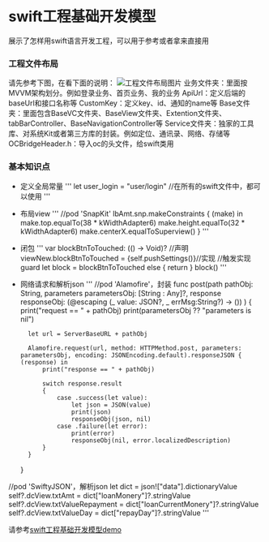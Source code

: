 # swift工程基础开发模型

展示了怎样用swift语言开发工程，可以用于参考或者拿来直接用
 
### 工程文件布局
请先参考下图，在看下面的说明：
![工程文件布局图片](./工程文件布局图片.jpg)
业务文件夹：里面按MVVM架构划分。例如登录业务、首页业务、我的业务
ApiUrl：定义后端的baseUrl和接口名称等
CustomKey：定义key、id、通知的name等
Base文件夹：里面包含BaseVC文件夹、BaseView文件夹、Extention文件夹、tabBarController、BaseNavigationController等
Service文件夹：独家的工具库、对系统Kit或者第三方库的封装。例如定位、通讯录、网络、存储等
OCBridgeHeader.h：导入oc的头文件，给swift类用

### 基本知识点
- 定义全局常量
'''
let user_login = "user/login"  //在所有的swift文件中，都可以使用
'''

- 布局view
'''
//pod 'SnapKit'
lbAmt.snp.makeConstraints { (make) in
    make.top.equalTo(38  * kWidthAdapter6)
    make.height.equalTo(32 * kWidthAdapter6)
    make.centerX.equalToSuperview()
}
'''

- 闭包
'''
var blockBtnToTouched: (() -> Void)?  //声明
viewNew.blockBtnToTouched = {self.pushSettings()}//实现
//触发实现
guard let block = blockBtnToTouched else {
	return
}
block()
'''

- 网络请求和解析json
'''
//pod 'Alamofire'，封装
func post(path pathObj: String,
              parameters parametersObj: [String : Any]?,
              response responseObj: (@escaping (_ value: JSON?, _ errMsg:String?) -> ())
        ) {
        print("request == " + pathObj)
        print(parametersObj ?? "parameters is nil")

        let url = ServerBaseURL + pathObj
        
        Alamofire.request(url, method: HTTPMethod.post, parameters: parametersObj, encoding: JSONEncoding.default).responseJSON { (response) in
            print("response == " + pathObj)
            
            switch response.result
            {
                case .success(let value):
                    let json = JSON(value)
                    print(json)
                    responseObj(json, nil)
                case .failure(let error):
                    print(error)
                    responseObj(nil, error.localizedDescription)
            }
        }
    }

//pod 'SwiftyJSON'，解析json
let dict = json!["data"].dictionaryValue
self?.dcView.txtAmt = dict["loanMonery"]?.stringValue
self?.dcView.txtValueRepayment = dict["loanCurrentMonery"]?.stringValue
self?.dcView.txtValueDay = dict["repayDay"]?.stringValue
'''

请参考[swift工程基础开发模型demo](https://github.com/dengchaojie/DevelopmentModelOfSwiftProject)
